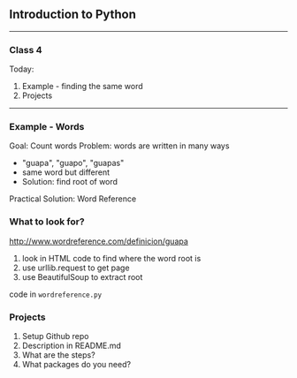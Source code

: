 ## Introduction to Python

---
### Class 4

Today:
1. Example - finding the same word
2. Projects

---
### Example - Words
Goal: Count words
Problem: words are written in many ways

* "guapa", "guapo", "guapas"
* same word but different
* Solution: find root of word

Practical Solution: Word Reference

###  What to look for?

http://www.wordreference.com/definicion/guapa

1. look in HTML code to find where the word root is
2. use urllib.request to get page
3. use BeautifulSoup to extract root

code in `wordreference.py`

### Projects

1. Setup Github repo
2. Description in README.md
3. What are the steps?
4. What packages do you need?
